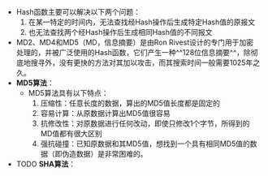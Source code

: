 - Hash函数主要可以解决以下两个问题：
  1. 在某一特定的时间内，无法查找经Hash操作后生成特定Hash值的原报文
  2. 也无法查找两个经Hash操作后生成相同Hash值的不同报文
- MD2、MD4和MD5（MD，信息摘要）是由Ron Rivest设计的专门用于加密处理的，并被广泛使用的Hash函数，它们产生一种^^128位信息摘要^^，除彻底地搜寻外，没有更快的方法对其加以攻击，而其搜索时间一般需要1025年之久。
- **MD5算法**：
	- MD5算法具有以下特点：
	  1. 压缩性：任意长度的数据，算出的MD5值长度都是固定的
	  2. 容易计算：从原数据计算出MD5值很容易
	  3. 抗修改性：对原数据进行任何改动，即使只修改1个字节，所得到的MD值都有很大区别
	  4. 强抗碰撞：已知原数据和其MD5值，想找到一个具有相同MD5值的数据（即伪造数据）是非常困难的。
- TODO **SHA算法**：